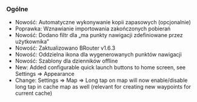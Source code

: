 ### Ogólne
- Nowość: Automatyczne wykonywanie kopii zapasowych (opcjonalnie)
- Poprawka: Wznawianie importowania zakończonych pobierań
- Nowość: Dodano filtr dla „ma punkty nawigacji zdefiniowane przez użytkownika”
- Nowość: Zaktualizowano BRouter v1.6.3
- Nowość: Oddzielna ikona dla wygenerowanych punktów nawigacji
- Nowość: Szablony dla dzienników offline
- New: Added configurable quick launch buttons to home screen, see Settings => Appearance
- Change: Settings => Map => Long tap on map will now enable/disable long tap in cache map as well (relevant for creating new waypoints for current cache)
